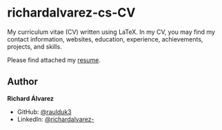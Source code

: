 # richardalvarez-cs-CV

My curriculum vitae (CV) written using LaTeX. In my CV, you may find my contact information, websites, education, experience, achievements, projects, and skills.

Please find attached my [resume](https://www.raulduke.com/Richard_Alvarez_Resume.pdf). 

## Author

**Richard Álvarez**
* GitHub: [@raulduk3](https://github.com/raulduk3)
* LinkedIn: [@richardalvarez-](https://www.linkedin.com/in/richardalvarez-/)